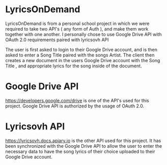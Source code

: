 # LyricsOnDemand
LyricsOnDemand is from a personal school project in which we were required to take two API's ( any form of Auth ), and make them work together with one another. I personally chose to use Google Drive API with OAuth 2.0 requirements paired with lyricsovh API

The user is first asked to login to their Google Drive account, and is then asked to enter a Song Title paired with the songs Artist. The client then creates a new document in the users Google Drive account with the Song Title , and appropriate lyrics for the song inside of the document.

# Google Drive API
https://developers.google.com/drive is one of the API's used for this project. Google Drive API is authorized by the usage of OAuth 2.0.

# Lyricsovh API
https://lyricsovh.docs.apiary.io is the other API used for this project. It has been synchronized with the Google Drive API to allow the user to enter the necessary data to have the song lyrics of their choice uploaded to their Google Drive account.
